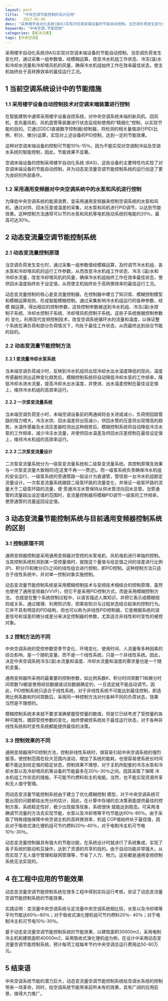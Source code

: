 ```yaml
---
layout: post
title:  "中央空调节能控制的设计应用"
date:   2017-05-05
desc: "采用楼宇自动化系统(BAS)实现对空调末端设备的节能自动控制。当空调负荷发生变化时，通过采集一组参数值，经模糊运算，改变冷水机组工作状态、冷冻(温)水和冷却水流量和冷却塔风机的风量，确保冷水机组始终工作在效率最佳状态，使主机始终处于高转换效率的最佳运行工况。"
keywords: "中央空调,节能控制"
categories: [解决方案]
tags: [中央空调]
---
```


采用楼宇自动化系统(BAS)实现对空调末端设备的节能自动控制。当空调负荷发生变化时，通过采集一组参数值，经模糊运算，改变冷水机组工作状态、冷冻(温)水和冷却水流量和冷却塔风机的风量，确保冷水机组始终工作在效率最佳状态，使主机始终处于高转换效率的最佳运行工况。
 
## 1 当前空调系统设计中的节能措施

### 1.1 采用楼宇设备自动控制技术对空调末端装置进行控制 

在智能建筑中通常采用楼宇设备自控系统，对中央空调系统末端的新风机、回风机、变风量风机、风机盘管等装置进行状态监视和使用的“精细化”控制，以实现节能的目的。它通过DDC(直接数字控制器)控制器，将检测的相关量值进行PID(比例、积分、微分)运算，实现对上述设备的PID控制，达到一定的节能效果。
 
这种对空调末端设备的控制可节能10％-15％，因为不能实现对空调制冷站及空调水系统的智能控制，因此，节能效果不显著。
 
空调末端设备的控制采用楼宇自动化系统 (BAS)，这些设备的主要特性均实现了对空调末端设备的节能自动控制，并为动态变流量空调节能控制系统的运行创造了更为良好的外部条件。

### 1.2 采用通用变频器对中央空调系统中的水泵和风机进行控制 

为降低中央空调系统的能源浪费，宜采用通用变频器来控制空调系统的水泵和风机，通过对供、回水压差或温差的采集，对水泵和风机进行PID调节，以达到节能效果。这种控制方法通常可以节约水泵和风机等电机拖动系统的电能约20％，最高可达30％。
 
## 2 动态变流量空调节能控制系统

### 2.1 动态变流量控制原理 

当空调负荷发生变化时，通过采集一组参数值经模糊运算，及时调节冷水机组、各水泵和冷却塔风机的运行工作参数，从而改变冷水机组工作状态、冷冻 (温)水和冷却水流量，改变冷却塔风机的风量，确保冷水机组始终工作在效率最佳状态，使供回水温度始终处于设定值，从而使主机始终处于高转换效率的最佳运行工况。 

动态变流量控制的核心是变流量控制器，在控制器中建立了知识库、模糊控制模型和模糊运算规则，形成智能模糊控制。通过采集影响冷水机组运行的各种参数，经模 糊运算，得出相应的控制参数，这些控制参数被送到冷水机组、冷冻(温)水控制子系统、冷却水控制子系统、冷却塔风机控制子系统。这些子系统根据控制参数的 变化，利用现代变频控制技术，改变空调系统循环水的流量和温度，以保证整个系统在满负荷和部分负荷情况下，均处于最佳工作状态，从而最终达到综合节能的目的。 

### 2.2 动态变流量节能控制方法 

#### 2.2.1 变流量冷却水泵系统

当末端空调负荷减少时，反映到冷水机组将出现冷却水出水温度降低的现向，温度传感器检测出这种变化趋势后，模糊控制系统将自动降低冷却水泵的工作频率，降低冷却水进水流量，提高冷却水出水温度，并使进、出水温差控制在最佳设定值上，维持冷水机组的高效率运行。 

#### 2.2.2 一次泵变流量系统

当末端空调负荷变小时，末端空调设备前的两通阀将会关闭或减小，负荷侧回路管路的阻力增大，冷冻水供、回水温差将出现减小，供回水管的压差将出现增高的趋势。水温传感器及水流压差器检测出这种趋势后，模糊控制系统将自动降低冷冻水泵的工作频率，减少冷冻水流量，并使供回水温差及供回水压差控制在最佳设定值上，维持冷水机组的高效率运行。
 
#### 2.2.3 二次泵变流量设计

二次泵变流量系统分为一级泵变流量系统和二级泵变流量系统。其控制原理及效果与一次泵变流量大致相同(在这里不再一一赘述)。而一级泵系统负责确保冷水机组的安全运行，一级泵系统的旁通管路一般设计为直通管，管径按一台冷水机组额定流量设计。一次泵变流量系统跟踪二级泵环路的流量变化，并保证一级泵环路的流量大于二级泵环路的流量，使 旁通冷冻水管保持从供水管流向回水总管。当旁通管的流量超出设定值的范围时，变流量控制器将模糊PID调节一级泵的工作频率，使旁通管的流量返回设定值。
 
## 3 动态变流量节能控制系统与目前通用变频器控制系统的区别

### 3.1 控制原理不同 

通用变频器控制是采用通用变频器对受控的水泵电机、风机电机进行单独的控制。当其控制系统检测到某一受控量值时，就按这个量值与给定值之间的误差进行比例 (P)、积分(1)和微分(D)之间的线性组合进行控制，即PID控制。这种控制方法只适合于线性系统中，并对单一控制对象实施控制。 

动态变流量节能控制系统是采用模糊控制技术与变频技术相结合的控制原理，虽然也使用了通用变频器(VVVF)，但它不是采用PID控制方式，而是采用模糊控制方法。 也就是在整个系统控制过程中，以语言描述人类知识，并把它表示成模糊规则或关系，通过推理、利用知识库，把某些知识与过程状态结合起来的控制行为。它并不具有明显的PID结构，但也可以称为非线性PID控制器，它是根据系统的误差信号和误差的微分或差分来决定控制器的参数，尤其适合非线性和时变性的被控对象。 

### 3.2 控制方法的不同 

中央空调系统的受控参数受季节变化、环境变化、使用时间、人流量等多种因素的综合影响，是一个随机变量，而不是一个线性系统，只是一个非线性系统。因此，决定中央空调系统冷冻(温)水流量和温度、冷却水流量和温度的需求量也是一个随机变量。 

通用变频器所采用的最重要的控制参数，如比例系数K、积分时间常数T1和微分时间常数Td都是使用经验数据或试验数据确定的，一旦选定就不能自动调节。因 此，PID控制系统只适合于线性系统，对于非线性系统不可能达到最佳控制，即选用比例系数和时间常数后，采用同一种控制方法对付各种不同的负荷状态，效果 当然是不理想的。 

模糊控制系统本来就不要求准确掌握受控量的数值，但是它已经考虑了受控量的各种可能性，跟踪受控参数的变化，始终使被控系统处于最佳运行状态，对于各种非线性系统和时变性系统都能提供最佳的决策。 

### 3.3 控制效果的不同 

通用变频器用PID控制方法，控制非线性系统时，很容易引起中央空调系统的强烈振荡，使控制范围在较大范围内波动，增加了系统的能耗，也很容易使系统长时间 都不能达到给定值的稳定状态，控制效果不理想，对于主机所配套的冷冻水泵和冷却水泵以及冷却塔风机等设备的节能最多在20％-30％之间。因其采取了保障 冷水机组工作状态的措施，不可能节约燃料和主机电能。当然，也不能实现资源共享和无人值守管理。 

而动态变流量节能控制系统由于建立了优化模糊控制 模型，对于中央空调系统可能出现的问题都给出充分的估计，因此，在计算中存储的总决策表能提供最佳的控制方案，系统稳定性好，极少出现振荡现象，系统很快 就能达到稳态。可采用准确调节流量的方法去实现节能，水泵以及冷却塔等平均节能达60％-80％。由于采取了特殊措施保障中央空调主机的高转换效率，机组 COP值始终处于最佳值，因此对于吸收式溴化锂机组可节约燃料20％-40％，对于电制冷主机可节电10％-30％。 

动态变流量控制器具有强大的节能功能，在系统设计时就进行了系统集成，实现了各子系统的联动和互操作，达到了资源的共享的目的。由于自动功能非常强大，从而实现了无人值守管理和联网管理等，节省了人力、物力。这些都是通用变频控制系统无法实现的。

## 4 在工程中应用的节能效果

动态变流量空调节能控制系统在很多工程中得到实际运行考核，验证了动态变流量空调节能控制系统的节能效果。
 
实践证明：变流量中央空调系统与定流量中央空调系统相比较，水泵以及冷却塔等平均节能达60％~80％；对于吸收式溴化锂机组可节约燃料20％- 40％；对于电制冷主机可节电10％-30％。
 
基于动态变流量空调节能控制系统的节能效果，以建筑面积30000m2，采用电制冷主机和建筑面积40000m2，采用吸收式溴化锂机组为例，在设计中采用动态变流量空调节能控制系统，预计每项工程每年节约中央空调总运行费用达50-80万元。

## 5 结束语

中央空调系统节能的潜力巨大，动态变流量空调节能控制系统给空调水系统的控制带来一场革命，同时，给空调系统节能带来前所未有的效果，具有广阔的应用前景，值得大力推广。
